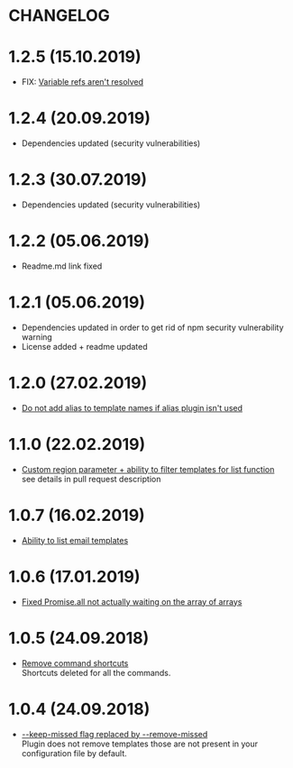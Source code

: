 CHANGELOG
========

# 1.2.5 (15.10.2019)
- FIX: [Variable refs aren't resolved](https://github.com/haftahave/serverless-ses-template/issues/12)

# 1.2.4 (20.09.2019)
- Dependencies updated (security vulnerabilities)

# 1.2.3 (30.07.2019)
- Dependencies updated (security vulnerabilities)

# 1.2.2 (05.06.2019)
- Readme.md link fixed

# 1.2.1 (05.06.2019)
- Dependencies updated in order to get rid of npm security vulnerability warning
- License added + readme updated

# 1.2.0 (27.02.2019)
- [Do not add alias to template names if alias plugin isn't used](https://github.com/haftahave/serverless-ses-template/pull/11)

# 1.1.0 (22.02.2019)
- [Custom region parameter + ability to filter templates for list function](https://github.com/haftahave/serverless-ses-template/pull/9) \
    see details in pull request description

# 1.0.7 (16.02.2019)
- [Ability to list email templates](https://github.com/haftahave/serverless-ses-template/pull/7)

# 1.0.6 (17.01.2019)
- [Fixed Promise.all not actually waiting on the array of arrays](https://github.com/haftahave/serverless-ses-template/pull/6)

# 1.0.5 (24.09.2018)
- [Remove command shortcuts](https://github.com/haftahave/serverless-ses-template/pull/4) \
   Shortcuts deleted for all the commands.

# 1.0.4 (24.09.2018)
- [--keep-missed flag replaced by --remove-missed](https://github.com/haftahave/serverless-ses-template/pull/2) \
   Plugin does not remove templates those are not present in your configuration file by default.
